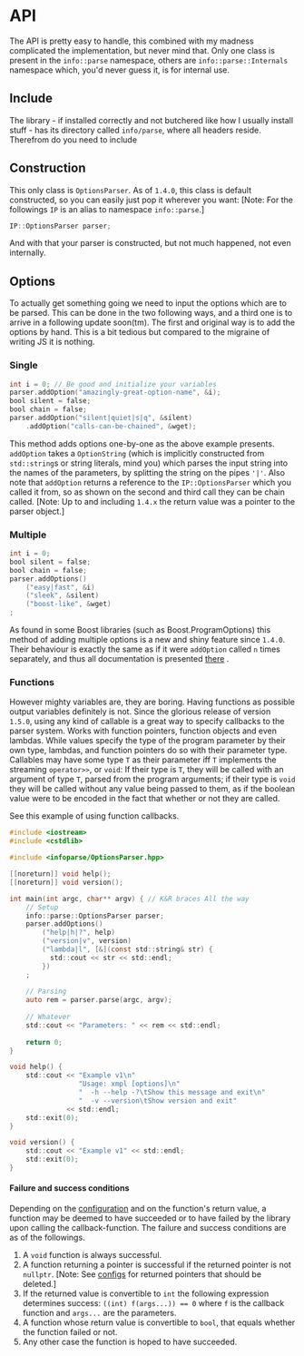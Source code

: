 # API

The API is pretty easy to handle, this combined with
my madness complicated the implementation, but never mind that.
Only one class is present in the `info::parse` namespace, others are 
`info::parse::Internals` namespace which, you'd never guess it, is for
internal use. 

## Include

The library - if installed correctly and not butchered like how I usually
install stuff - has its directory called `info/parse`, where
all headers reside. Therefrom do you need to include 

## Construction

This only class is `OptionsParser`. As of `1.4.0`, this class
is default constructed, so you can easily just pop it wherever you want:
\[Note: For the followings `IP` is an alias to namespace `info::parse`.]
```objectivec
IP::OptionsParser parser;
```
And with that your parser is constructed, but not much happened, not 
even internally. 

## Options

To actually get something going we need to input the options which are
to be parsed. This can be done in the two following ways, and a third 
one is to arrive in a following update soon(tm). 
The first and original way is to add the options by hand. This is a bit 
tedious but compared to the migraine of writing JS it is nothing.

### Single

```objectivec
int i = 0; // Be good and initialize your variables
parser.addOption("amazingly-great-option-name", &i);
bool silent = false;
bool chain = false;
parser.addOption("silent|quiet|s|q", &silent)
    .addOption("calls-can-be-chained", &wget);
```

This method adds options one-by-one as the above example presents.
`addOption` takes a `OptionString` (which is implicitly constructed from 
`std::string`s or string literals, mind you) which parses the input string
into the names of the parameters, by splitting the string on the pipes 
`'|'`. Also note that `addOption` returns a reference to the 
`IP::OptionsParser` which you called it from, so as shown on the second 
and third call they can be chain called. \[Note: Up to and including 
`1.4.x` the return value was a pointer to the parser object.]

### Multiple

```objectivec
int i = 0; 
bool silent = false;
bool chain = false;
parser.addOptions()
    ("easy|fast", &i)
    ("sleek", &silent)
    ("boost-like", &wget)
;
```

As found in some Boost libraries (such as Boost.ProgramOptions)
this method of adding multiple options is a new and shiny feature since
`1.4.0`. Their behaviour is exactly the same as if it were `addOption`
called `n` times separately, and thus all documentation is 
presented [there](#single) .

### Functions

However mighty variables are, they are boring. Having functions as possible
output variables definitely is not. 
Since the glorious release of version `1.5.0`, using any kind of callable is
a great way to specify callbacks to the parser system. 
Works with function pointers, function objects and even lambdas.
While values specify the type of the program parameter by their own type,
lambdas, and function pointers do so with
their parameter type.
Callables may have some type `T` as their parameter iff `T` implements
the streaming `operator>>`, or `void`:
If their type is `T`, they will be called with an argument of type `T`,
parsed from the program arguments; 
if their type is `void` they will be called without any value being passed to them,
as if the boolean value were to be encoded in the 
fact that whether or not they are called.

See this example of using function callbacks.  

```objectivec
#include <iostream>
#include <cstdlib>

#include <infoparse/OptionsParser.hpp>

[[noreturn]] void help();
[[noreturn]] void version();

int main(int argc, char** argv) { // K&R braces All the way
    // Setup
    info::parse::OptionsParser parser;
    parser.addOptions()
        ("help|h|?", help)
        ("version|v", version)
        ("lambda|l", [&](const std::string& str) {
          std::cout << str << std::endl;
        })
    ;
    
    // Parsing
    auto rem = parser.parse(argc, argv);
    
    // Whatever
    std::cout << "Parameters: " << rem << std::endl;
    
    return 0;
}

void help() {
    std::cout << "Example v1\n"
                 "Usage: xmpl [options]\n"
                 "  -h --help -?\tShow this message and exit\n"
                 "  -v --version\tShow version and exit"
              << std::endl;
    std::exit(0);
}

void version() {
    std::cout << "Example v1" << std::endl;
    std::exit(0);
}

```

#### Failure and success conditions

Depending on the [configuration](/infoparsed/config) and on the
function's return value, a function may be deemed to have succeeded or
to have failed by the library upon calling the callback-function. 
The failure and success conditions are as of the followings.

 1) A `void` function is always successful.  
 2) A function returning a pointer is successful if the returned
     pointer is not `nullptr`. \[Note: See 
     [configs](/infoparsed/config#info_delete_return_value_of_callback) 
     for returned pointers that should be deleted.]  
 3) If the returned value is convertible to `int` the following
    expression determines success: `((int) f(args...)) == 0` where
    `f` is the callback function and `args...` are the parameters.  
 4) A function whose return value is convertible to `bool`, that equals
    whether the function failed or not.  
 5) Any other case the function is hoped to have succeeded.  
